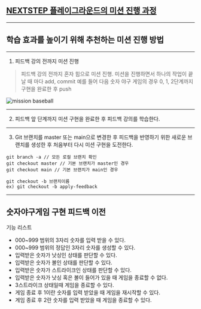 ## [NEXTSTEP 플레이그라운드의 미션 진행 과정](https://github.com/next-step/nextstep-docs/blob/master/playground/README.md)

---
## 학습 효과를 높이기 위해 추천하는 미션 진행 방법

---
1. 피드백 강의 전까지 미션 진행 
> 피드백 강의 전까지 혼자 힘으로 미션 진행. 미션을 진행하면서 하나의 작업이 끝날 때 마다 add, commit
> 예를 들어 다음 숫자 야구 게임의 경우 0, 1, 2단계까지 구현을 완료한 후 push

![mission baseball](https://raw.githubusercontent.com/next-step/nextstep-docs/master/playground/images/mission_baseball.png)

---
2. 피드백 앞 단계까지 미션 구현을 완료한 후 피드백 강의를 학습한다.

---
3. Git 브랜치를 master 또는 main으로 변경한 후 피드백을 반영하기 위한 새로운 브랜치를 생성한 후 처음부터 다시 미션 구현을 도전한다.

```
git branch -a // 모든 로컬 브랜치 확인
git checkout master // 기본 브랜치가 master인 경우
git checkout main // 기본 브랜치가 main인 경우

git checkout -b 브랜치이름
ex) git checkout -b apply-feedback
```

---
## 숫자야구게임 구현 피드백 이전

기능 리스트 
- 000~999 범위의 3자리 숫자를 입력 받을 수 있다.
- 000~999 범위의 정답인 3자리 숫자를 생성할 수 있다.
- 입력받은 숫자가 낫싱인 상태를 판단할 수 있다.
- 입력받은 숫자가 볼인 상태를 판단할 수 있다.
- 입력받은 숫자가 스트라이크인 상태를 판단할 수 있다.
- 입력받은 숫자가 낫싱 혹은 볼이 들어가 있을 때 게임을 종료할 수 없다.
- 3스트라이크 상태일때 게임을 종료할 수 있다.
- 게임 종료 후 1이란 숫자를 입력 받았을 때 게임을 재시작할 수 있다.
- 게임 종료 후 2란 숫자를 입력 받았을 때 게임을 종료할 수 있다.
